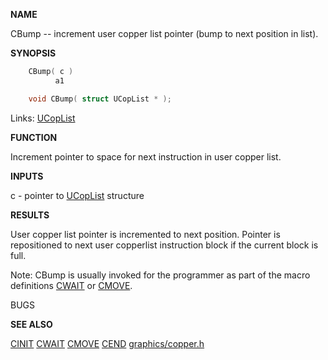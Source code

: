 **NAME**

CBump -- increment user copper list pointer (bump to next position
in list).

**SYNOPSIS**

```c
    CBump( c )
          a1

    void CBump( struct UCopList * );

```
Links: [UCopList](_00AD) 

**FUNCTION**

Increment pointer to space for next instruction in user copper list.

**INPUTS**

c - pointer to [UCopList](_00AD) structure

**RESULTS**

User copper list pointer is incremented to next position.
Pointer is repositioned to next user copperlist instruction block
if the current block is full.

Note: CBump is usually invoked for the programmer as part of the
macro definitions [CWAIT](CWAIT) or [CMOVE](CMOVE).

BUGS

**SEE ALSO**

[CINIT](CINIT) [CWAIT](CWAIT) [CMOVE](CMOVE) [CEND](CEND) [graphics/copper.h](_00AD)
